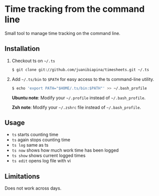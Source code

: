 # Time tracking from the command line

Small tool to manage time tracking on the command line.

## Installation

1. Checkout ts on `~/.ts`

    ~~~ sh
    $ git clone git://github.com/juanibiapina/timesheets.git ~/.ts
    ~~~

2. Add `~/.ts/bin` to `$PATH` for easy access to the ts command-line utility.

    ~~~ sh
    $ echo 'export PATH="$HOME/.ts/bin:$PATH"' >> ~/.bash_profile
    ~~~

    **Ubuntu note**: Modify your `~/.profile` instead of `~/.bash_profile`.

    **Zsh note**: Modify your `~/.zshrc` file instead of `~/.bash_profile`.

## Usage

- `ts` starts counting time
- `ts` again stops counting time
- `ts log` same as ts
- `ts now` shows how much work time has been logged
- `ts show` shows current logged times
- `ts edit` opens log file with vi

## Limitations

Does not work across days.
